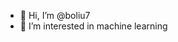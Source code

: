 - 👋 Hi, I’m @boliu7
- 👀 I’m interested in machine learning
<!---
boliu7/boliu7 is a ✨ special ✨ repository because its `README.md` (this file) appears on your GitHub profile.
You can click the Preview link to take a look at your changes.
--->

